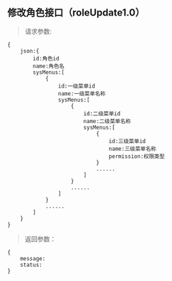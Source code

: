 修改角色接口（roleUpdate1.0）
-----------------------------
>请求参数:

    {
        json:{
            id:角色id
            name:角色名
            sysMenus:[
                {
                    id:一级菜单id
                    name:一级菜单名称
                    sysMenus:[
                        {
                            id:二级菜单id
                            name:二级菜单名称
                            sysMenus:[
                                {
                                    id:三级菜单id
                                    name:三级菜单名称
                                    permission:权限类型
                                }
                                ......
                            ]
                        }
                        ......
                    ]
                }
                ......
            ]
        }
    }

>返回参数：

	{
	    message:
        status:
	}
